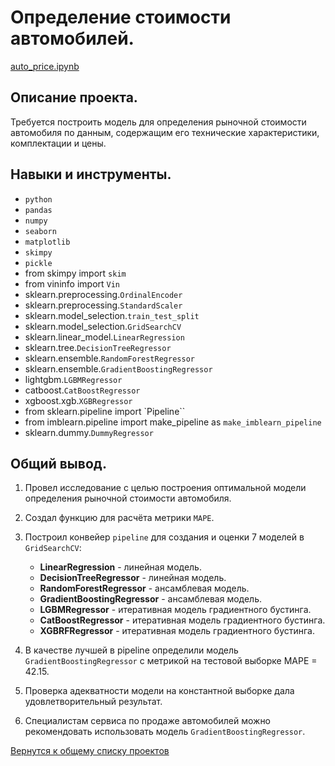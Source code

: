 # Определение стоимости автомобилей.

[auto_price.ipynb](auto_price.ipynb "notebook.ipynb")


## Описание проекта.

Требуется построить модель для определения рыночной стоимости автомобиля по данным, содержащим его технические характеристики, комплектации и цены.  


## Навыки и инструменты.

* `python`
* `pandas`  
* `numpy`  
* `seaborn`  
* `matplotlib`  
* `skimpy`
* `pickle`
* from skimpy import `skim`
* from vininfo import `Vin`
* sklearn.preprocessing.`OrdinalEncoder`
* sklearn.preprocessing.`StandardScaler`
* sklearn.model_selection.`train_test_split`
* sklearn.model_selection.`GridSearchCV`
* sklearn.linear_model.`LinearRegression`
* sklearn.tree.`DecisionTreeRegressor`
* sklearn.ensemble.`RandomForestRegressor`
* sklearn.ensemble.`GradientBoostingRegressor`
* lightgbm.`LGBMRegressor`
* catboost.`CatBoostRegressor`
* xgboost.xgb.`XGBRegressor`
* from sklearn.pipeline import `Pipeline``
* from imblearn.pipeline import make_pipeline as `make_imblearn_pipeline`
* sklearn.dummy.`DummyRegressor`


## Общий вывод.

1. Провел исследование с целью построения оптимальной модели определения рыночной стоимости автомобиля.
2. Создал функцию для расчёта метрики `MAPE`.
3. Построил конвейер `pipeline` для создания и оценки 7 моделей в `GridSearchCV`:  

    - **LinearRegression** - линейная модель.
    - **DecisionTreeRegressor** - линейная модель.
    - **RandomForestRegressor** - ансамблевая модель.
    - **GradientBoostingRegressor** - ансамблевая модель.
    - **LGBMRegressor** - итеративная модель градиентного бустинга.
    - **CatBoostRegressor** - итеративная модель градиентного бустинга.
    - **XGBRFRegressor** - итеративная модель градиентного бустинга.
4. В качестве лучшей в pipeline определили модель `GradientBoostingRegressor` с метрикой на тестовой выборке MAPE = 42.15. 
5. Проверка адекватности модели на константной выборке дала удовлетворительный результат.
6. Специалистам сервиса по продаже автомобилей можно рекомендовать использовать модель `GradientBoostingRegressor`.

[Вернутся к общему списку проектов](../README.md)